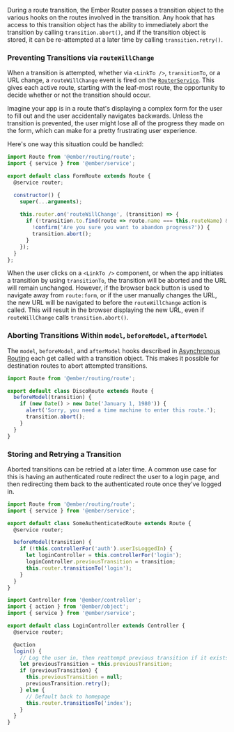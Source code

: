 During a route transition, the Ember Router passes a transition
object to the various hooks on the routes involved in the transition.
Any hook that has access to this transition object has the ability
to immediately abort the transition by calling `transition.abort()`,
and if the transition object is stored, it can be re-attempted at a
later time by calling `transition.retry()`.

### Preventing Transitions via `routeWillChange`

When a transition is attempted, whether via `<LinkTo />`, `transitionTo`,
or a URL change, a `routeWillChange` event is fired on the [`RouterService`](https://api.emberjs.com/ember/4.12.0/classes/RouterService/events). This gives each active route, starting with the leaf-most
route, the opportunity to decide whether or not the transition should occur.

Imagine your app is in a route that's displaying a complex form for the user
to fill out and the user accidentally navigates backwards. Unless the
transition is prevented, the user might lose all of the progress they
made on the form, which can make for a pretty frustrating user experience.

Here's one way this situation could be handled:

```javascript {data-filename=app/routes/form.js}
import Route from '@ember/routing/route';
import { service } from '@ember/service';

export default class FormRoute extends Route {
  @service router;

  constructor() {
    super(...arguments);
    
    this.router.on('routeWillChange', (transition) => {
      if (!transition.to.find(route => route.name === this.routeName) && 
        !confirm('Are you sure you want to abandon progress?')) {
        transition.abort();
      }
    });
  }
};
```

When the user clicks on a `<LinkTo />` component, or when the app initiates a
transition by using `transitionTo`, the transition will be aborted and the URL
will remain unchanged. However, if the browser back button is used to
navigate away from `route:form`, or if the user manually changes the URL, the
new URL will be navigated to before the `routeWillChange` action is
called. This will result in the browser displaying the new URL, even if
`routeWillChange` calls `transition.abort()`.

### Aborting Transitions Within `model`, `beforeModel`, `afterModel`

The `model`, `beforeModel`, and `afterModel` hooks described in
[Asynchronous Routing](../asynchronous-routing/)
each get called with a transition object. This makes it possible for
destination routes to abort attempted transitions.

```javascript {data-filename=app/routes/disco.js}
import Route from '@ember/routing/route';

export default class DiscoRoute extends Route {
  beforeModel(transition) {
    if (new Date() > new Date('January 1, 1980')) {
      alert('Sorry, you need a time machine to enter this route.');
      transition.abort();
    }
  }
}
```

### Storing and Retrying a Transition

Aborted transitions can be retried at a later time. A common use case
for this is having an authenticated route redirect the user to a login
page, and then redirecting them back to the authenticated route once
they've logged in.

```javascript {data-filename=app/routes/some-authenticated.js}
import Route from '@ember/routing/route';
import { service } from '@ember/service';

export default class SomeAuthenticatedRoute extends Route {
  @service router;

  beforeModel(transition) {
    if (!this.controllerFor('auth').userIsLoggedIn) {
      let loginController = this.controllerFor('login');
      loginController.previousTransition = transition;
      this.router.transitionTo('login');
    }
  }
}
```

```javascript {data-filename=app/controllers/login.js}
import Controller from '@ember/controller';
import { action } from '@ember/object';
import { service } from '@ember/service';

export default class LoginController extends Controller {
  @service router;

  @action
  login() {
    // Log the user in, then reattempt previous transition if it exists.
    let previousTransition = this.previousTransition;
    if (previousTransition) {
      this.previousTransition = null;
      previousTransition.retry();
    } else {
      // Default back to homepage
      this.router.transitionTo('index');
    }
  }
}
```

<!-- eof - needed for pages that end in a code block  -->

